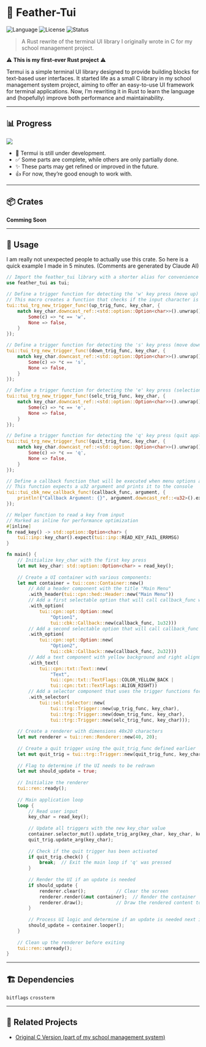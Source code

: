 # 🦀 Feather-Tui

![Language](https://img.shields.io/badge/language-Rust-orange?logo=rust)
![License](https://img.shields.io/badge/license-MIT-blue)
![Status](https://img.shields.io/badge/status-WIP-yellow)

> A Rust rewrite of the terminal UI library I originally wrote in C for my school management project.

⚠️ **This is my first-ever Rust project** ⚠️  


Termui is a simple terminal UI library designed to provide building blocks for text-based user interfaces. It started life as a small C library in my school management system project, aiming to offer an easy-to-use UI framework for terminal applications. Now, I’m rewriting it in Rust to learn the language and (hopefully) improve both performance and maintainability.

---

## 📊 Progress

![](https://geps.dev/progress/50)

* 🚧 Termui is still under development.  
* ✅ Some parts are complete, while others are only partially done.  
* ✨ These parts may get refined or improved in the future.  
* 👍 For now, they’re good enough to work with.  

---

## 📦 Crates

**Comming Soon**

---

## 🚀 Usage

I am really not unexpected people to actually use this crate. So here is a quick example I made in 5 minutes. (Comments are generated by Claude AI)

```rust
// Import the feather_tui library with a shorter alias for convenience
use feather_tui as tui;

// Define a trigger function for detecting the 'w' key press (move up)
// This macro creates a function that checks if the input character is 'w'
tui::tui_trg_new_trigger_func!(up_trig_func, key_char, {
    match key_char.downcast_ref::<std::option::Option<char>>().unwrap() {
        Some(c) => *c == 'w',
        None => false,
    }
});

// Define a trigger function for detecting the 's' key press (move down)
tui::tui_trg_new_trigger_func!(down_trig_func, key_char, {
    match key_char.downcast_ref::<std::option::Option<char>>().unwrap() {
        Some(c) => *c == 's',
        None => false,
    }
});

// Define a trigger function for detecting the 'e' key press (selection)
tui::tui_trg_new_trigger_func!(selc_trig_func, key_char, {
    match key_char.downcast_ref::<std::option::Option<char>>().unwrap() {
        Some(c) => *c == 'e',
        None => false,
    }
});

// Define a trigger function for detecting the 'q' key press (quit application)
tui::tui_trg_new_trigger_func!(quit_trig_func, key_char, {
    match key_char.downcast_ref::<std::option::Option<char>>().unwrap() {
        Some(c) => *c == 'q',
        None => false,
    }
});

// Define a callback function that will be executed when menu options are selected
// This function expects a u32 argument and prints it to the console
tui::tui_cbk_new_callback_func!(callback_func, argument, {
    println!("Callback Argument: {}", argument.downcast_ref::<u32>().expect("Expect callback argument to be a u32"));
});

// Helper function to read a key from input
// Marked as inline for performance optimization
#[inline]
fn read_key() -> std::option::Option<char> {
    tui::inp::key_char().expect(tui::inp::READ_KEY_FAIL_ERRMSG)
}

fn main() {
    // Initialize key_char with the first key press
    let mut key_char: std::option::Option<char> = read_key();
    
    // Create a UI container with various components:
    let mut container = tui::con::Container::new()
        // Add a header component with the title "Main Menu"
        .with_header(tui::cpn::hed::Header::new("Main Menu"))
        // Add a first selectable option that will call callback_func with argument 1u32
        .with_option(
            tui::cpn::opt::Option::new(
                "Option1",
                tui::cbk::Callback::new(callback_func, 1u32)))
        // Add a second selectable option that will call callback_func with argument 2u32
        .with_option(
            tui::cpn::opt::Option::new(
                "Option2",
                tui::cbk::Callback::new(callback_func, 2u32)))
        // Add a text component with yellow background and right alignment
        .with_text(
            tui::cpn::txt::Text::new(
                "Text", 
                tui::cpn::txt::TextFlags::COLOR_YELLOW_BACK |
                tui::cpn::txt::TextFlags::ALIGN_RIGHT))
        // Add a selector component that uses the trigger functions for navigation
        .with_selector(
            tui::sel::Selector::new(
                tui::trg::Trigger::new(up_trig_func, key_char),
                tui::trg::Trigger::new(down_trig_func, key_char),
                tui::trg::Trigger::new(selc_trig_func, key_char)));
    
    // Create a renderer with dimensions 40x20 characters
    let mut renderer = tui::ren::Renderer::new(40, 20);
    
    // Create a quit trigger using the quit_trig_func defined earlier
    let mut quit_trig = tui::trg::Trigger::new(quit_trig_func, key_char);
    
    // Flag to determine if the UI needs to be redrawn
    let mut should_update = true;
    
    // Initialize the renderer
    tui::ren::ready();
    
    // Main application loop
    loop {
        // Read user input
        key_char = read_key();
        
        // Update all triggers with the new key_char value
        container.selector_mut().update_trig_arg(key_char, key_char, key_char);
        quit_trig.update_arg(key_char);
        
        // Check if the quit trigger has been activated
        if quit_trig.check() {
            break;  // Exit the main loop if 'q' was pressed
        }
        
        // Render the UI if an update is needed
        if should_update {
            renderer.clear();           // Clear the screen
            renderer.render(&mut container);  // Render the container
            renderer.draw();            // Draw the rendered content to the screen
        }
        
        // Process UI logic and determine if an update is needed next iteration
        should_update = container.looper();
    }
    
    // Clean up the renderer before exiting
    tui::ren::unready();
}
```

---

## 🏗️ Dependencies

`bitflags` `crossterm`

---

## 🌱 Related Projects

- [Original C Version (part of my school management system)](https://github.com/nongtajkrub/school-management)
